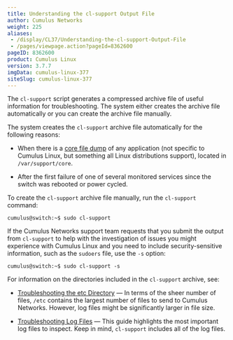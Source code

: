 ```yaml
---
title: Understanding the cl-support Output File
author: Cumulus Networks
weight: 225
aliases:
 - /display/CL37/Understanding-the-cl-support-Output-File
 - /pages/viewpage.action?pageId=8362600
pageID: 8362600
product: Cumulus Linux
version: 3.7.7
imgData: cumulus-linux-377
siteSlug: cumulus-linux-377
---
```

The `cl-support` script generates a compressed archive file of useful
information for troubleshooting. The system either creates the archive
file automatically or you can create the archive file manually.

The system creates the `cl-support` archive file automatically for the
following reasons:

  - When there is a [core file dump](http://linux.die.net/man/5/core) of
    any application (not specific to Cumulus Linux, but something all
    Linux distributions support), located in `/var/support/core`.

  - After the first failure of one of several monitored services since
    the switch was rebooted or power cycled.

To create the `cl-support` archive file manually, run the `cl-support`
command:

    cumulus@switch:~$ sudo cl-support

If the Cumulus Networks support team requests that you submit the output
from `cl-support` to help with the investigation of issues you might
experience with Cumulus Linux and you need to include security-sensitive
information, such as the `sudoers` file, use the `-s` option:

    cumulus@switch:~$ sudo cl-support -s

For information on the directories included in the `cl-support` archive,
see:

  - [Troubleshooting the etc
    Directory](/version/cumulus-linux-377/Monitoring-and-Troubleshooting/Understanding-the-cl-support-Output-File/Troubleshooting-the-etc-Directory)
    — In terms of the sheer number of files, `/etc` contains the largest
    number of files to send to Cumulus Networks. However, log files
    might be significantly larger in file size.

  - [Troubleshooting Log
    Files](/version/cumulus-linux-377/Monitoring-and-Troubleshooting/Understanding-the-cl-support-Output-File/Troubleshooting-Log-Files)
    — This guide highlights the most important log files to inspect.
    Keep in mind, `cl-support` includes all of the log files.

<article id="html-search-results" class="ht-content" style="display: none;">

</article>

<footer id="ht-footer">

</footer>
